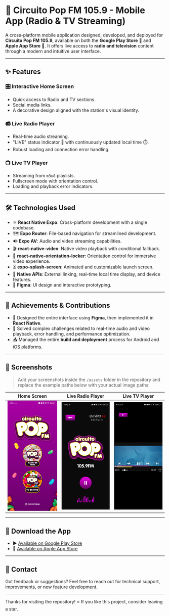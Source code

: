 # 📱 Circuito Pop FM 105.9 - Mobile App (Radio & TV Streaming)

A cross-platform mobile application designed, developed, and deployed for **Circuito Pop FM 105.9**, available on both the **Google Play Store** 🤖 and **Apple App Store** 🍏. It offers live access to **radio and television** content through a modern and intuitive user interface.

---

## ✨ Features

### 🎛️ Interactive Home Screen

- Quick access to Radio and TV sections.
- Social media links.
- A decorative design aligned with the station's visual identity.

### 📻 Live Radio Player

- Real-time audio streaming.
- "LIVE" status indicator 🔴 with continuously updated local time ⏱️.
- Robust loading and connection error handling.

### 📺 Live TV Player

- Streaming from `m3u8` playlists.
- Fullscreen mode with orientation control.
- Loading and playback error indicators.

---

## 🛠️ Technologies Used

- ⚛️ **React Native Expo**: Cross-platform development with a single codebase.
- 🗺️ **Expo Router**: File-based navigation for streamlined development.
- 🔊 **Expo AV**: Audio and video streaming capabilities.
- 🎬 **react-native-video**: Native video playback with conditional fallback.
- 🔄 **react-native-orientation-locker**: Orientation control for immersive video experience.
- ⏳ **expo-splash-screen**: Animated and customizable launch screen.
- 🔗 **Native APIs**: External linking, real-time local time display, and device features.
- 🎨 **Figma**: UI design and interactive prototyping.

---

## 🚀 Achievements & Contributions

- 🎨 Designed the entire interface using **Figma**, then implemented it in **React Native**.
- 🔧 Solved complex challenges related to real-time audio and video playback, error handling, and performance optimization.
- 📤 Managed the entire **build and deployment** process for Android and iOS platforms.

---

## 📸 Screenshots

> Add your screenshots inside the `/assets` folder in the repository and replace the example paths below with your actual image paths:

| Home Screen                       | Live Radio Player                   | Live TV Player                |
| --------------------------------- | ----------------------------------- | ----------------------------- |
| ![main](./assets/images/main.jpg) | ![radio](./assets/images/radio.jpg) | ![tv](./assets/images/tv.jpg) |

---

## 📲 Download the App

- ▶️ [Available on Google Play Store](https://lnkd.in/eFY2kt-4)
- 🍏 [Available on Apple App Store](https://lnkd.in/eDucb64y)

---

## 📩 Contact

Got feedback or suggestions? Feel free to reach out for technical support, improvements, or new feature development.

---

Thanks for visiting the repository! ⭐ If you like this project, consider leaving a star.
